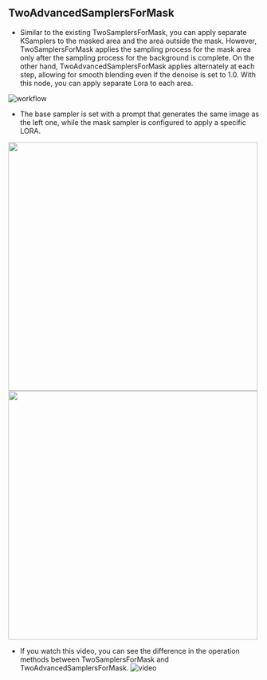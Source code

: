 ## TwoAdvancedSamplersForMask

* Similar to the existing TwoSamplersForMask, you can apply separate KSamplers to the masked area and the area outside the mask. However, TwoSamplersForMask applies the sampling process for the mask area only after the sampling process for the background is complete. On the other hand, TwoAdvancedSamplersForMask applies alternately at each step, allowing for smooth blending even if the denoise is set to 1.0. With this node, you can apply separate Lora to each area.

![workflow](https://github.com/ltdrdata/ComfyUI-extension-tutorials/raw/Main/ComfyUI-Impact-Pack/images/TwoAdvancedSamplers-workflow.png)

* The base sampler is set with a prompt that generates the same image as the left one, while the mask sampler is configured to apply a specific LORA.

<img src="https://github.com/ltdrdata/ComfyUI-extension-tutorials/raw/Main/ComfyUI-Impact-Pack/images/TwoAdvancedSamplers-original.png" width=500px/>
<img src="https://github.com/ltdrdata/ComfyUI-extension-tutorials/raw/Main/ComfyUI-Impact-Pack/images/TwoAdvancedSamplers-result.png" width=500px/>

* If you watch this video, you can see the difference in the operation methods between TwoSamplersForMask and TwoAdvancedSamplersForMask.
![video](https://www.youtube.com/watch?v=S1ksTNs5VX0)